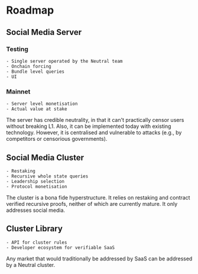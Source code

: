 # Roadmap

## Social Media Server

### Testing

    - Single server operated by the Neutral team
    - Onchain forcing
    - Bundle level queries
    - UI

### Mainnet

    - Server level monetisation
    - Actual value at stake

The server has credible neutrality, in that it can't practically censor users without breaking L1.
Also, it can be implemented today with existing technology.
However, it is centralised and vulnerable to attacks (e.g., by competitors or censorious governments).

## Social Media Cluster

    - Restaking
    - Recursive whole state queries
    - Leadership selection
    - Protocol monetisation

The cluster is a bona fide hyperstructure.
It relies on restaking and contract verified recursive proofs, neither of which are currently mature.
It only addresses social media.

## Cluster Library

    - API for cluster rules
    - Developer ecosystem for verifiable SaaS

Any market that would traditionally be addressed by SaaS can be addressed by a Neutral cluster.